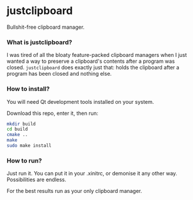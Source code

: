 justclipboard
======

Bullshit-free clipboard manager.

### What is justclipboard?

I was tired of all the bloaty feature-packed clipboard managers when I just wanted a way to
preserve a clipboard's contents after a program was closed.
`justclipboard` does exactly just that: holds the clipboard after a program has been closed
and nothing else.

### How to install?

You will need Qt development tools installed on your system.

Download this repo, enter it, then run:

```bash
mkdir build
cd build
cmake ..
make
sudo make install
```

### How to run?

Just run it. You can put it in your .xinitrc, or demonise it any other way. Possibilities
are endless.

For the best results run as your only clipboard manager.
